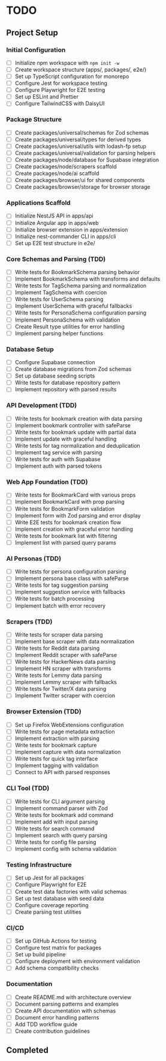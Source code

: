# TODO

## Project Setup

### Initial Configuration

- [ ] Initialize npm workspace with `npm init -w`
- [ ] Create workspace structure (apps/, packages/, e2e/)
- [ ] Set up TypeScript configuration for monorepo
- [ ] Configure Jest for workspace testing
- [ ] Configure Playwright for E2E testing
- [ ] Set up ESLint and Prettier
- [ ] Configure TailwindCSS with DaisyUI

### Package Structure

- [ ] Create packages/universal/schemas for Zod schemas
- [ ] Create packages/universal/types for derived types
- [ ] Create packages/universal/utils with lodash-fp setup
- [ ] Create packages/universal/validation for parsing helpers
- [ ] Create packages/node/database for Supabase integration
- [ ] Create packages/node/scrapers scaffold
- [ ] Create packages/node/ai scaffold
- [ ] Create packages/browser/ui for shared components
- [ ] Create packages/browser/storage for browser storage

### Applications Scaffold

- [ ] Initialize NestJS API in apps/api
- [ ] Initialize Angular app in apps/web
- [ ] Initialize browser extension in apps/extension
- [ ] Initialize nest-commander CLI in apps/cli
- [ ] Set up E2E test structure in e2e/

### Core Schemas and Parsing (TDD)

- [ ] Write tests for BookmarkSchema parsing behavior
- [ ] Implement BookmarkSchema with transforms and defaults
- [ ] Write tests for TagSchema parsing and normalization
- [ ] Implement TagSchema with coercion
- [ ] Write tests for UserSchema parsing
- [ ] Implement UserSchema with graceful fallbacks
- [ ] Write tests for PersonaSchema configuration parsing
- [ ] Implement PersonaSchema with validation
- [ ] Create Result type utilities for error handling
- [ ] Implement parsing helper functions

### Database Setup

- [ ] Configure Supabase connection
- [ ] Create database migrations from Zod schemas
- [ ] Set up database seeding scripts
- [ ] Write tests for database repository pattern
- [ ] Implement repository with parsed results

### API Development (TDD)

- [ ] Write tests for bookmark creation with data parsing
- [ ] Implement bookmark controller with safeParse
- [ ] Write tests for bookmark update with partial data
- [ ] Implement update with graceful handling
- [ ] Write tests for tag normalization and deduplication
- [ ] Implement tag service with parsing
- [ ] Write tests for auth with Supabase
- [ ] Implement auth with parsed tokens

### Web App Foundation (TDD)

- [ ] Write tests for BookmarkCard with various props
- [ ] Implement BookmarkCard with prop parsing
- [ ] Write tests for BookmarkForm validation
- [ ] Implement form with Zod parsing and error display
- [ ] Write E2E tests for bookmark creation flow
- [ ] Implement creation with graceful error handling
- [ ] Write tests for bookmark list with filtering
- [ ] Implement list with parsed query params

### AI Personas (TDD)

- [ ] Write tests for persona configuration parsing
- [ ] Implement persona base class with safeParse
- [ ] Write tests for tag suggestion parsing
- [ ] Implement suggestion service with fallbacks
- [ ] Write tests for batch processing
- [ ] Implement batch with error recovery

### Scrapers (TDD)

- [ ] Write tests for scraper data parsing
- [ ] Implement base scraper with data normalization
- [ ] Write tests for Reddit data parsing
- [ ] Implement Reddit scraper with safeParse
- [ ] Write tests for HackerNews data parsing
- [ ] Implement HN scraper with transforms
- [ ] Write tests for Lemmy data parsing
- [ ] Implement Lemmy scraper with fallbacks
- [ ] Write tests for Twitter/X data parsing
- [ ] Implement Twitter scraper with coercion

### Browser Extension (TDD)

- [ ] Set up Firefox WebExtensions configuration
- [ ] Write tests for page metadata extraction
- [ ] Implement extraction with parsing
- [ ] Write tests for bookmark capture
- [ ] Implement capture with data normalization
- [ ] Write tests for quick tag interface
- [ ] Implement tagging with validation
- [ ] Connect to API with parsed responses

### CLI Tool (TDD)

- [ ] Write tests for CLI argument parsing
- [ ] Implement command parser with Zod
- [ ] Write tests for bookmark add command
- [ ] Implement add with input parsing
- [ ] Write tests for search command
- [ ] Implement search with query parsing
- [ ] Write tests for config file parsing
- [ ] Implement config with schema validation

### Testing Infrastructure

- [ ] Set up Jest for all packages
- [ ] Configure Playwright for E2E
- [ ] Create test data factories with valid schemas
- [ ] Set up test database with seed data
- [ ] Configure coverage reporting
- [ ] Create parsing test utilities

### CI/CD

- [ ] Set up GitHub Actions for testing
- [ ] Configure test matrix for packages
- [ ] Set up build pipeline
- [ ] Configure deployment with environment validation
- [ ] Add schema compatibility checks

### Documentation

- [ ] Create README.md with architecture overview
- [ ] Document parsing patterns and examples
- [ ] Create API documentation with schemas
- [ ] Document error handling patterns
- [ ] Add TDD workflow guide
- [ ] Create contribution guidelines

## Completed

<!-- Completed items will be moved here with completion dates -->
